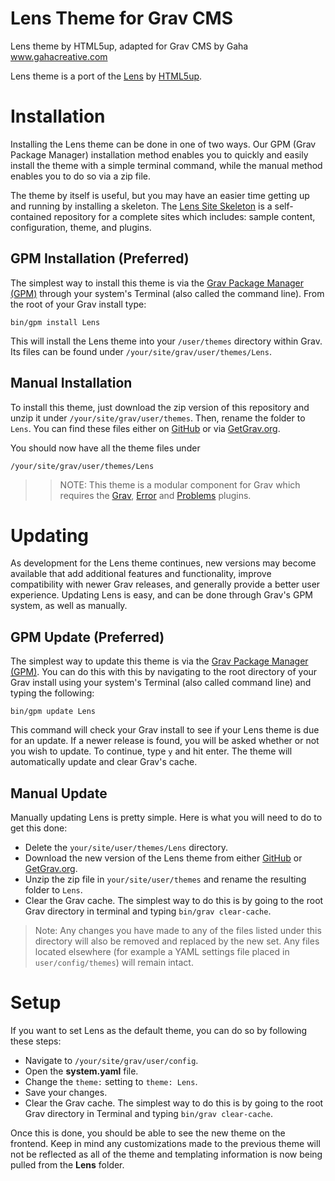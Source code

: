 # Lens Theme for Grav CMS
 Lens theme by HTML5up, adapted for Grav CMS by Gaha
 www.gahacreative.com

Lens theme is a port of the [Lens](http://html5up.net/lens) by [HTML5up](http://html5up.net/). 

# Installation

Installing the Lens theme can be done in one of two ways. Our GPM (Grav Package Manager) installation method enables you to quickly and easily install the theme with a simple terminal command, while the manual method enables you to do so via a zip file.

The theme by itself is useful, but you may have an easier time getting up and running by installing a skeleton. The [Lens Site Skeleton](https://github.com/getgrav/grav-skeleton-Lens-site) is a self-contained repository for a complete sites which includes: sample content, configuration, theme, and plugins.

## GPM Installation (Preferred)

The simplest way to install this theme is via the [Grav Package Manager (GPM)](http://learn.getgrav.org/advanced/grav-gpm) through your system's Terminal (also called the command line).  From the root of your Grav install type:

    bin/gpm install Lens

This will install the Lens theme into your `/user/themes` directory within Grav. Its files can be found under `/your/site/grav/user/themes/Lens`.

## Manual Installation

To install this theme, just download the zip version of this repository and unzip it under `/your/site/grav/user/themes`. Then, rename the folder to `Lens`. You can find these files either on [GitHub](https://github.com/getgrav/grav-theme-Lens) or via [GetGrav.org](http://getgrav.org/downloads/themes).

You should now have all the theme files under

    /your/site/grav/user/themes/Lens

>> NOTE: This theme is a modular component for Grav which requires the [Grav](http://github.com/getgrav/grav), [Error](https://github.com/getgrav/grav-theme-error) and [Problems](https://github.com/getgrav/grav-plugin-problems) plugins.

# Updating

As development for the Lens theme continues, new versions may become available that add additional features and functionality, improve compatibility with newer Grav releases, and generally provide a better user experience. Updating Lens is easy, and can be done through Grav's GPM system, as well as manually.

## GPM Update (Preferred)

The simplest way to update this theme is via the [Grav Package Manager (GPM)](http://learn.getgrav.org/advanced/grav-gpm). You can do this with this by navigating to the root directory of your Grav install using your system's Terminal (also called command line) and typing the following:

    bin/gpm update Lens

This command will check your Grav install to see if your Lens theme is due for an update. If a newer release is found, you will be asked whether or not you wish to update. To continue, type `y` and hit enter. The theme will automatically update and clear Grav's cache.

## Manual Update

Manually updating Lens is pretty simple. Here is what you will need to do to get this done:

* Delete the `your/site/user/themes/Lens` directory.
* Download the new version of the Lens theme from either [GitHub](https://github.com/getgrav/grav-theme-Lens) or [GetGrav.org](http://getgrav.org/downloads/themes).
* Unzip the zip file in `your/site/user/themes` and rename the resulting folder to `Lens`.
* Clear the Grav cache. The simplest way to do this is by going to the root Grav directory in terminal and typing `bin/grav clear-cache`.

> Note: Any changes you have made to any of the files listed under this directory will also be removed and replaced by the new set. Any files located elsewhere (for example a YAML settings file placed in `user/config/themes`) will remain intact.

# Setup

If you want to set Lens as the default theme, you can do so by following these steps:

* Navigate to `/your/site/grav/user/config`.
* Open the **system.yaml** file.
* Change the `theme:` setting to `theme: Lens`.
* Save your changes.
* Clear the Grav cache. The simplest way to do this is by going to the root Grav directory in Terminal and typing `bin/grav clear-cache`.

Once this is done, you should be able to see the new theme on the frontend. Keep in mind any customizations made to the previous theme will not be reflected as all of the theme and templating information is now being pulled from the **Lens** folder.
